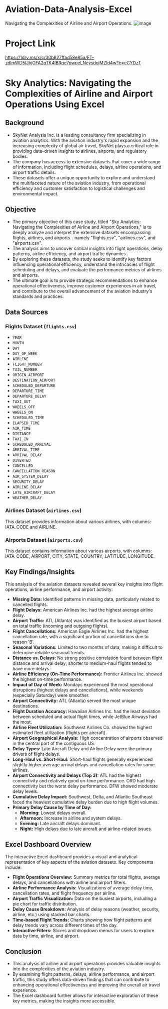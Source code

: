 # Aviation-Data-Analysis-Excel
Navigating the Complexities of Airline and Airport Operations.
![image](https://github.com/user-attachments/assets/b763c7c0-b08b-49e1-8b6f-e8a48abc159d)



# Project Link
https://1drv.ms/x/c/30b827ffad58e85a/ET-zdlmWD5lJhjOFA2qTK4IBRqe7pwpeLNcysdojMZId4w?e=cCYDzT

# Sky Analytics: Navigating the Complexities of Airline and Airport Operations Using Excel

## Background

* SkyNet Analysis Inc. is a leading consultancy firm specializing in aviation analytics. With the aviation industry's rapid expansion and the increasing complexity of global air travel, SkyNet plays a critical role in providing data-driven insights to airlines, airports, and regulatory bodies.
* The company has access to extensive datasets that cover a wide range of information, including flight schedules, delays, airline operations, and airport traffic details.
* These datasets offer a unique opportunity to explore and understand the multifaceted nature of the aviation industry, from operational efficiency and customer satisfaction to logistical challenges and environmental impact.

## Objective

* The primary objective of this case study, titled "Sky Analytics: Navigating the Complexities of Airline and Airport Operations," is to deeply analyze and interpret the extensive datasets encompassing flights, airlines, and airports - namely "flights.csv", "airlines.csv", and "airports.csv".
* The analysis aims to uncover critical insights into flight operations, delay patterns, airline efficiency, and airport traffic dynamics.
* By exploring these datasets, the study seeks to identify key factors influencing operational efficiency, understand the intricacies of flight scheduling and delays, and evaluate the performance metrics of airlines and airports.
* The ultimate goal is to provide strategic recommendations to enhance operational effectiveness, improve customer experiences in air travel, and contribute to the overall advancement of the aviation industry's standards and practices.

## Data Sources

### Flights Dataset (`flights.csv`)
* `YEAR`
* `MONTH`
* `DAY`
* `DAY_OF_WEEK`
* `AIRLINE`
* `FLIGHT_NUMBER`
* `TAIL_NUMBER`
* `ORIGIN_AIRPORT`
* `DESTINATION_AIRPORT`
* `SCHEDULED_DEPARTURE`
* `DEPARTURE_TIME`
* `DEPARTURE_DELAY`
* `TAXI_OUT`
* `WHEELS_OFF`
* `WHEELS_ON`
* `SCHEDULED_TIME`
* `ELAPSED_TIME`
* `AIR_TIME`
* `DISTANCE`
* `TAXI_IN`
* `SCHEDULED_ARRIVAL`
* `ARRIVAL_TIME`
* `ARRIVAL_DELAY`
* `DIVERTED`
* `CANCELLED`
* `CANCELLATION_REASON`
* `AIR_SYSTEM_DELAY`
* `SECURITY_DELAY`
* `AIRLINE_DELAY`
* `LATE_AIRCRAFT_DELAY`
* `WEATHER_DELAY`
### Airlines Dataset (`airlines.csv`)

This dataset provides information about various airlines, with columns: IATA\_CODE and AIRLINE.

### Airports Dataset (`airports.csv`)

This dataset contains information about various airports, with columns: IATA\_CODE, AIRPORT, CITY, STATE, COUNTRY, LATITUDE, LONGITUDE.

## Key Findings/Insights

This analysis of the aviation datasets revealed several key insights into flight operations, airline performance, and airport activity:

* **Missing Data:** Identified patterns in missing data, particularly related to cancelled flights.
* **Flight Delays:** American Airlines Inc. had the highest average airline delay.
* **Airport Traffic:** ATL (Atlanta) was identified as the busiest airport based on total traffic (incoming and outgoing flights).
* **Flight Cancellations:** American Eagle Airlines Inc. had the highest cancellation rate, with a significant portion of cancellations due to reason 'B'.
* **Seasonal Variations:** Limited to two months of data, making it difficult to determine reliable seasonal trends.
* **Distance vs. Delays:** No strong positive correlation found between flight distance and arrival delay; shorter to medium-haul flights tended to have more delays.
* **Airline Efficiency (On-Time Performance):** Frontier Airlines Inc. showed the highest on-time performance.
* **Impact of Day of Week:** Mondays experienced the most operational disruptions (highest delays and cancellations), while weekends (especially Saturday) were smoother.
* **Airport Connectivity:** ATL (Atlanta) served the most unique destinations.
* **Flight Duration Accuracy:** Hawaiian Airlines Inc. had the least deviation between scheduled and actual flight times, while JetBlue Airways had the most.
* **Airline Fleet Utilization:** Southwest Airlines Co. showed the highest estimated fleet utilization (flights per aircraft).
* **Airport Geographical Analysis:** High concentration of airports observed in the central part of the contiguous US.
* **Delay Types:** Late Aircraft Delay and Airline Delay were the primary drivers of flight delays.
* **Long-Haul vs. Short-Haul:** Short-haul flights generally experienced slightly higher average arrival delays and cancellation rates for some airlines.
* **Airport Connectivity and Delays (Top 3):** ATL had the highest connectivity and relatively good on-time performance. ORD had high connectivity but the worst delay performance. DFW showed moderate delay levels.
* **Cumulative Delay Impact:** Southwest, Delta, and Atlantic Southeast faced the heaviest cumulative delay burden due to high flight volumes.
* **Primary Delay Cause by Time of Day:**
    * **Morning:** Lowest delays overall.
    * **Afternoon:** Increase in airline and system delays.
    * **Evening:** Late aircraft delays dominant.
    * **Night:** High delays due to late aircraft and airline-related issues.

## Excel Dashboard Overview

The interactive Excel dashboard provides a visual and analytical representation of key aspects of the aviation datasets. Key components include:

* **Flight Operations Overview:** Summary metrics for total flights, average delays, and cancellations with airline and airport filters.
* **Airline Performance Analysis:** Visualizations of average delay time, cancellation rates, and flight frequency per airline.
* **Airport Traffic Visualization:** Data on the busiest airports, including a pie chart for traffic distribution.
* **Delay Cause Breakdown:** Analysis of delay reasons (weather, security, airline, etc.) using stacked bar charts.
* **Time-based Flight Trends:** Charts showing how flight patterns and delay trends vary across different times of the day.
* **Interactive Filters:** Slicers and dropdown menus for users to explore data by time, airline, and airport.

## Conclusion

* This analysis of airline and airport operations provides valuable insights into the complexities of the aviation industry.
* By examining flight patterns, delays, airline performance, and airport traffic, this study offers data-driven findings that can contribute to enhancing operational effectiveness and improving the overall air travel experience.
* The Excel dashboard further allows for interactive exploration of these key metrics, making the insights more accessible.
